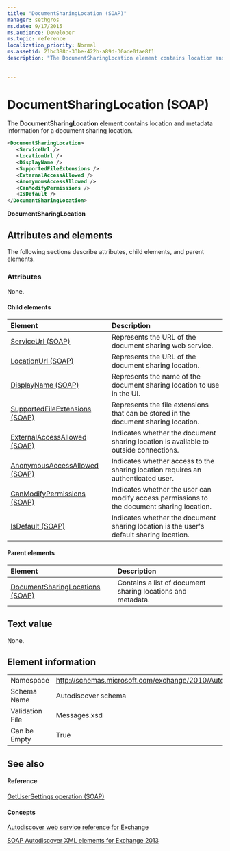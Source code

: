 ```yaml
---
title: "DocumentSharingLocation (SOAP)"
manager: sethgros
ms.date: 9/17/2015
ms.audience: Developer
ms.topic: reference
localization_priority: Normal
ms.assetid: 21bc388c-33be-422b-a89d-30ade0fae8f1
description: "The DocumentSharingLocation element contains location and metadata information for a document sharing location."
 
 
---
```


# DocumentSharingLocation (SOAP)

The **DocumentSharingLocation** element contains location and metadata information for a document sharing location. 
  
```XML
<DocumentSharingLocation>
   <ServiceUrl />
   <LocationUrl />
   <DisplayName />
   <SupportedFileExtensions />
   <ExternalAccessAllowed />
   <AnonymousAccessAllowed />
   <CanModifyPermissions />
   <IsDefault />
</DocumentSharingLocation>
```

 **DocumentSharingLocation**
## Attributes and elements

The following sections describe attributes, child elements, and parent elements.
  
### Attributes

None.
  
#### Child elements

|**Element**|**Description**|
|:-----|:-----|
|[ServiceUrl (SOAP)](serviceurl-soap.md) <br/> |Represents the URL of the document sharing web service.  <br/> |
|[LocationUrl (SOAP)](locationurl-soap.md) <br/> |Represents the URL of the document sharing location.  <br/> |
|[DisplayName (SOAP)](displayname-soap.md) <br/> |Represents the name of the document sharing location to use in the UI.  <br/> |
|[SupportedFileExtensions (SOAP)](supportedfileextensions-soap.md) <br/> |Represents the file extensions that can be stored in the document sharing location.  <br/> |
|[ExternalAccessAllowed (SOAP)](externalaccessallowed-soap.md) <br/> |Indicates whether the document sharing location is available to outside connections.  <br/> |
|[AnonymousAccessAllowed (SOAP)](anonymousaccessallowed-soap.md) <br/> |Indicates whether access to the sharing location requires an authenticated user.  <br/> |
|[CanModifyPermissions (SOAP)](canmodifypermissions-soap.md) <br/> |Indicates whether the user can modify access permissions to the document sharing location.  <br/> |
|[IsDefault (SOAP)](isdefault-soap.md) <br/> |Indicates whether the document sharing location is the user's default sharing location.  <br/> |
   
#### Parent elements

|**Element**|**Description**|
|:-----|:-----|
|[DocumentSharingLocations (SOAP)](documentsharinglocations-soap.md) <br/> |Contains a list of document sharing locations and metadata.  <br/> |
   
## Text value

None.
  
## Element information

|||
|:-----|:-----|
|Namespace  <br/> |http://schemas.microsoft.com/exchange/2010/Autodiscover  <br/> |
|Schema Name  <br/> |Autodiscover schema  <br/> |
|Validation File  <br/> |Messages.xsd  <br/> |
|Can be Empty  <br/> |True  <br/> |
   
## See also

#### Reference

[GetUserSettings operation (SOAP)](getusersettings-operation-soap.md)
#### Concepts

[Autodiscover web service reference for Exchange](autodiscover-web-service-reference-for-exchange.md)
  
[SOAP Autodiscover XML elements for Exchange 2013](soap-autodiscover-xml-elements-for-exchange-2013.md)

